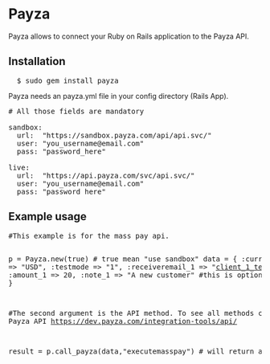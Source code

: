 <h1>Payza</h1>

Payza allows to connect your Ruby on Rails application to the Payza API.

<h2>Installation</h2>
<pre>
  $ sudo gem install payza
</pre>

Payza needs an payza.yml file in your config directory (Rails App).

<pre>
# All those fields are mandatory  

sandbox:
  url:  "https://sandbox.payza.com/api/api.svc/"
  user: "you_username@email.com"
  pass: "password_here"

live:
  url:  "https://api.payza.com/svc/api.svc/"
  user: "you_username@email.com"
  pass: "password_here"
</pre>  
<h2>Example usage</h2>
<pre>
#This example is for the mass pay api.

p = Payza.new(true) # true mean "use sandbox"
data = {
      :currency => "USD",
      :testmode => "1",
      :receiveremail_1 => "client_1_test@email.com",
      :amount_1 => 20,
      :note_1 => "A new customer" #this is optional
  }

#The second argument is the API method. To see all methods check the Payza API https://dev.payza.com/integration-tools/api/

result = p.call_payza(data,"executemasspay") # will return a hash
</pre>